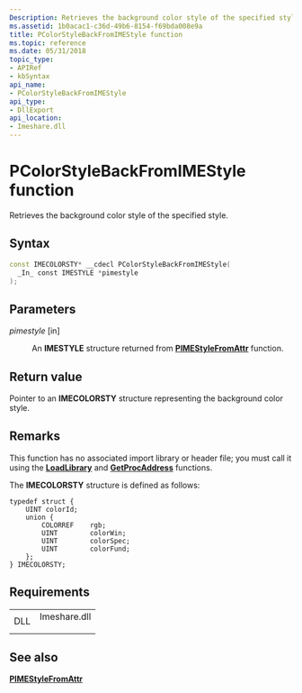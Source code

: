 ```yaml
---
Description: Retrieves the background color style of the specified style.
ms.assetid: 1b0acac1-c36d-49b6-8154-f69bda008e9a
title: PColorStyleBackFromIMEStyle function
ms.topic: reference
ms.date: 05/31/2018
topic_type: 
- APIRef
- kbSyntax
api_name: 
- PColorStyleBackFromIMEStyle
api_type: 
- DllExport
api_location: 
- Imeshare.dll
---
```


# PColorStyleBackFromIMEStyle function

Retrieves the background color style of the specified style.

## Syntax


```C++
const IMECOLORSTY* __cdecl PColorStyleBackFromIMEStyle(
  _In_ const IMESTYLE *pimestyle
);
```



## Parameters

<dl> <dt>

*pimestyle* \[in\]
</dt> <dd>

An **IMESTYLE** structure returned from [**PIMEStyleFromAttr**](pimestylefromattr.md) function.

</dd> </dl>

## Return value

Pointer to an **IMECOLORSTY** structure representing the background color style.

## Remarks

This function has no associated import library or header file; you must call it using the [**LoadLibrary**](/windows/win32/api/libloaderapi/nf-libloaderapi-loadlibrarya) and [**GetProcAddress**](/windows/win32/api/libloaderapi/nf-libloaderapi-getprocaddress) functions.

The **IMECOLORSTY** structure is defined as follows:

``` syntax
typedef struct {
    UINT colorId;
    union {
        COLORREF    rgb;
        UINT        colorWin;
        UINT        colorSpec;
        UINT        colorFund;
    };
} IMECOLORSTY;
```

## Requirements



|                |                                                                                         |
|----------------|-----------------------------------------------------------------------------------------|
| DLL<br/> | <dl> <dt>Imeshare.dll</dt> </dl> |



## See also

<dl> <dt>

[**PIMEStyleFromAttr**](pimestylefromattr.md)
</dt> </dl>

 

 